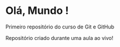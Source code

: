# Olá, Mundo !
 Primeiro repositório do curso de Git e GitHub

 Repositório criado durante uma aula ao vivo!
 
